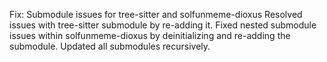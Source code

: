 Fix: Submodule issues for tree-sitter and solfunmeme-dioxus
Resolved issues with tree-sitter submodule by re-adding it. Fixed nested submodule issues within solfunmeme-dioxus by deinitializing and re-adding the submodule. Updated all submodules recursively.
